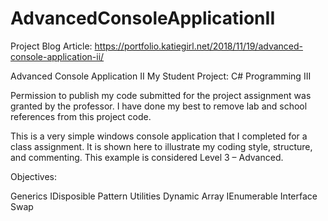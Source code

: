 # AdvancedConsoleApplicationII

Project Blog Article: https://portfolio.katiegirl.net/2018/11/19/advanced-console-application-ii/

Advanced Console Application II
My Student Project: C# Programming III

Permission to publish my code submitted for the project assignment was granted by the professor. I have done my best to remove lab and school references from this project code. 

This is a very simple windows console application that I completed for a class assignment. It is shown here to illustrate my coding style, structure, and commenting. This example is considered Level 3 – Advanced.

Objectives:

Generics
IDisposible Pattern
Utilities
Dynamic Array
IEnumerable<T> Interface
Swap



